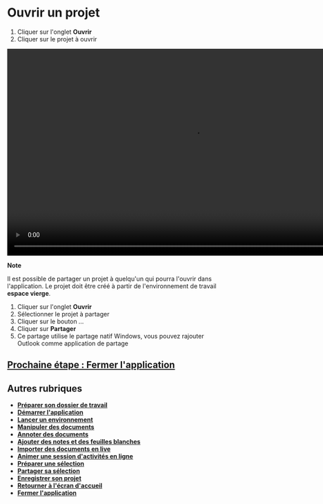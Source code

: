 # Ouvrir un projet

1. Cliquer sur l'onglet **Ouvrir**
2. Cliquer sur le projet à ouvrir

<video controls muted loop autoplay width="864" height="480">
	<source src="./media/open-project.mp4" type="video/mp4">
</video>

**Note**

Il est possible de partager un projet à quelqu'un qui pourra l'ouvrir dans l'application. Le projet doit être créé à partir de l'environnement de travail **espace vierge**.

1. Cliquer sur l'onglet **Ouvrir**
2. Sélectionner le projet à partager
3. Cliquer sur le bouton *...*
4. Cliquer sur **Partager**
5. Ce partage utilise le partage natif Windows, vous pouvez rajouter Outlook comme application de partage

## [Prochaine étape : Fermer l'application](./close-app.md)


## Autres rubriques
* [**Préparer son dossier de travail**](./prepare-content.md)
* [**Démarrer l'application**](./start-app.md)
* [**Lancer un environnement**](./new-universe.md)
* [**Manipuler des documents**](./manipulate-doc.md)
* [**Annoter des documents**](./annotate.md)
* [**Ajouter des notes et des feuilles blanches**](./add-notes.md)
* [**Importer des documents en live**](./import-docs.md)
* [**Animer une session d'activités en ligne**](./companion.md)
* [**Préparer une sélection**](./prepare-selection.md)
* [**Partager sa sélection**](./share-selection.md)
* [**Enregistrer son projet**](./save-project.md)
* [**Retourner à l'écran d'accueil**](./back-home.md)
* [**Fermer l'application**](./close-app.md)
